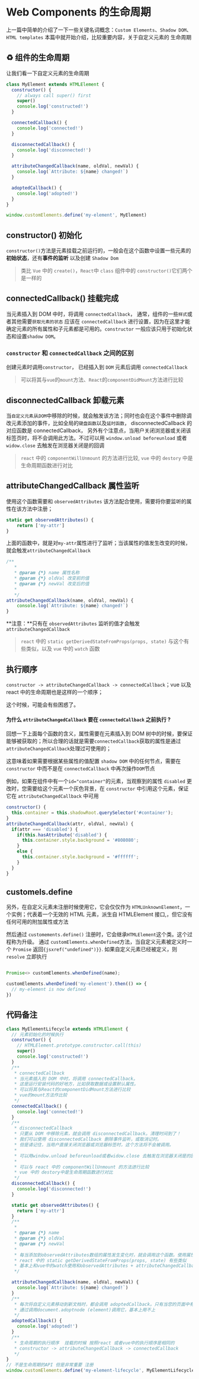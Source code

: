 # Web Components 的生命周期

上一篇中简单的介绍了一下一些关键名词概念：`Custom Elements`、`Shadow DOM`、`HTML templates`
本篇中就开始介绍，比较重要内容，关于自定义元素的 生命周期

## ♻️ 组件的生命周期

让我们看一下自定义元素的生命周期

```js
class MyElement extends HTMLElement {
  constructor() {
    // always call super() first
    super()
    console.log('constructed!')
  }

  connectedCallback() {
    console.log('connected!')
  }

  disconnectedCallback() {
    console.log('disconnected!')
  }

  attributeChangedCallback(name, oldVal, newVal) {
    console.log(`Attribute: ${name} changed!`)
  }

  adoptedCallback() {
    console.log('adopted!')
  }
}

window.customElements.define('my-element', MyElement)
```

## constructor() 初始化

`constructor()`方法是元素挂载之前运行的，一般会在这个函数中设置一些元素的**初始状态**，还有**事件的监听** 以及创建 `Shadow Dom`

> 类比 `Vue` 中的 `create()`，`React`中 `class` 组件中的 `constructor()`它们两个是一样的

## connectedCallback() 挂载完成

当元素插入到 DOM 中时，将调用 `connectedCallback`， 通常，组件的一些`样式`或者其他需要`获取元素的状态` 应该在 `connectedCallback` 进行设置，因为在这里才能确定元素的所有属性和子元素都是可用的。`constructor` 一般应该只用于初始化状态和设置`shadow DOM`。

### `constructor` 和 `connectedCallback` 之间的区别

创建元素时调用`constructor`，
已经插入到 `DOM` 元素后调用 `connectedCallback`

> 可以将其与`vue`的`mount`方法、`React`的`componentDidMount`方法进行比较

## disconnectedCallback 卸载元素

当`自定义元素`从`DOM`中移除的时候，就会触发该方法；同时也会在这个事件中删除调改元素添加的事件，比如全局的`键盘函数`以及`延时函数`，
disconnectedCallback 的对应函数是 connectedCallback，
另外有个注意点，当用户关闭浏览器或关闭该标签页时，将不会调用此方法。不过可以用 `window.unload beforeunload` 或者 `widow.close` 去触发在浏览器关闭是的回调

> `react` 中的 `componentWillUnmount` 的方法进行比较, `vue` 中的 `destory` 中是生命周期函数进行对比

## attributeChangedCallback 属性监听

使用这个函数需要和 `observedAttributes` 该方法配合使用，需要将你要监听的属性在该方法中注册；

```js
static get observedAttributes() {
    return ['my-attr']
}

```

上面的函数中，就是对`my-attr`属性进行了监听；当该属性的值发生改变的时候，就会触发`attributeChangedCallback`

```js
/**
   *
   * @param {*} name 属性名称
   * @param {*} oldVal 改变前的值
   * @param {*} newVal 改变后的值
   *
   */
attributeChangedCallback(name, oldVal, newVal) {
    console.log(`Attribute: ${name} changed!`)
}
```

**注意：**只有在 `observedAttributes` 监听的值才会触发 `attributeChangedCallback`

> `react` 中的 `static getDerivedStateFromProps(props, state)` 与这个有些类似，以及 `vue` 中的 `watch` 函数

## 执行顺序

`constructor -> attributeChangedCallback -> connectedCallback`；vue 以及 react 中的生命周期也是这样的一个顺序；

这个时候，可能会有些困惑了。

#### 为什么 `attributeChangedCallback` 要在 `connectedCallback` 之前执行 ?

回想一下上面每个函数的含义，属性需要在元素插入到 DOM 树中的时候，要保证能够被获取的；所以合理的话就是需要`connectedCallback`获取的属性是通过`attributeChangedCallback`处理过可使用的；

这意味着如果需要根据某些属性的值配置 `shadow DOM` 中的任何节点，需要在 `constructor` 中而不是在 `connectedCallback` 中再次操作`DOM`节点

例如，如果在组件中有一个`id="container"`的元素，当观察到的属性 `disabled` 更改时，您需要给这个元素一个灰色背景，在 `constructor` 中引用这个元素，保证它在 `attributeChangedCallback` 中可用

```js
constructor() {
  this.container = this.shadowRoot.querySelector('#container');
}
attributeChangedCallback(attr, oldVal, newVal) {
  if(attr === 'disabled') {
    if(this.hasAttribute('disabled') {
      this.container.style.background = '#808080';
    }
    else {
      this.container.style.background = '#ffffff';
    }
  }
}
```

## customels.define

另外，在自定义元素未注册时候使用它，它会仅仅作为 `HTMLUnknownElement`，一个实例；代表着一个无效的 HTML 元素，派生自 HTMLElement 接口,，但它没有任何可用的附加属性或方法

然后通过 `customements.define()` 注册时，它会继承`HTMLElement`这个类。这个过程称为升级。
通过 `customElements.whenDefined`方法，当自定义元素被定义时一个 `Promise` 返回`{jsxref("undefined")}}`. 如果自定义元素已经被定义，则 `resolve` 立即执行

```js

Promise<> customElements.whenDefined(name);

```

```js
customElements.whenDefined('my-element').then(() => {
  // my-element is now defined
})
```

## 代码备注

```js
class MyElementLifecycle extends HTMLElement {
  // 元素初始化的时候执行
  constructor() {
    // HTMLElement.prototype.constructor.call(this)
    super()
    console.log('constructed!')
  }
  /**
   * connectedCallback
   * 当元素插入到 DOM 中时，将调用 connectedCallback。
   * 这是运行安装代码的好地方，比如获取数据或设置默认属性。
   * 可以将其与React的componentDidMount方法进行比较
   * vue的mount方法作比较
   */
  connectedCallback() {
    console.log('connected!')
  }
  /**
   * disconnectedCallback
   * 只要从 DOM 中移除元素，就会调用 disconnectedCallback。清理时间到了！
   * 我们可以使用 disconnectedCallback 删除事件监听，或取消记时。
   * 但是请记住，当用户直接关闭浏览器或浏览器标签时，这个方法将不会被调用。
   *
   * 可以用window.unload beforeunload或者widow.close 去触发在浏览器关闭是的回调
   *
   * 可以与 react 中的 componentWillUnmount 的方法进行比较
   * vue 中的 destory中是生命周期函数进行对比
   */
  disconnectedCallback() {
    console.log('disconnected!')
  }

  static get observedAttributes() {
    return ['my-attr']
  }
  /**
   *
   * @param {*} name
   * @param {*} oldVal
   * @param {*} newVal
   *
   * 每当添加到observedAttributes数组的属性发生变化时，就会调用这个函数。使用属性的名称、旧值和新值调用该方法
   * react 中的 static getDerivedStateFromProps(props, state) 有些类似
   * 基本上和vue中的watch使用和observedAttributes + attributeChangedCallback使用雷同；
   */

  attributeChangedCallback(name, oldVal, newVal) {
    console.log(`Attribute: ${name} changed!`)
  }
  /**
   * 每次将自定义元素移动到新文档时，都会调用 adoptedCallback。只有当您的页面中有 < iframe > 元素时，您才会遇到这个用例。
   * 通过调用document.adoptnode (element)调用它，基本上用不上
   */
  adoptedCallback() {
    console.log('adopted!')
  }
  /**
   * 生命周期的执行顺序  挂载的时候 按照react 或者vue中的执行顺序是相同的
   * constructor -> attributeChangedCallback -> connectedCallback
   */
}
// 不是生命周期的API 但是非常重要 注册
window.customElements.define('my-element-lifecycle', MyElementLifecycle)
```
